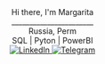 <div align="center">Hi there, I'm  Margarita </div>

<div align="center">_______________________ </div>

<div align="center"> Russia, Perm </div>
<div align="center"> SQL | Pyton | PowerBI  </div>


<div id="socials" align="center">
    <a href="https://www.linkedin.com/in/margarita-korotkikh">
    <img src="https://img.shields.io/badge/LinkedIn-blue?style=for-the-badge&logo=linkedin&logoColor=white" alt="LinkedIn"/>

  <a href="https://www.t.me/MargaritaKorotkikh">
    <img src="https://img.shields.io/badge/Telegram-blue?style=for-the-badge&logo=telegram&logoColor=white" alt="Telegram"/>
  </a>
</div>
